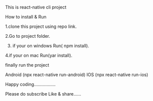 This is react-native cli project

How to install & Run

1.clone this project using repo link.

2.Go to project folder.

3. if your on windows Run( npm install).

4.if your on mac Run(yar install).

finally run the project

Android (npx react-native run-android)
IOS (npx react-native run-ios)

Happy coding.................

Please do subscribe Like & share......
